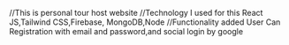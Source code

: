 //This is personal tour host website
//Technology I used for this React JS,Tailwind CSS,Firebase, MongoDB,Node
//Functionality added User Can Registration with email and password,and social login by google

